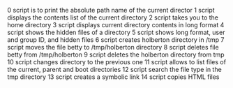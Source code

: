 0 script is to print the absolute path name of the current director
1 script displays the contents list of the current directory
2 script takes you to the home directory
3 script displays current directory contents in long format 
4 script shows the hidden files of a directory
5 script shows long format, user and group ID, and hidden files
6 script creates holberton directory in /tmp
7 script moves the file betty to /tmp/holberton directory
8 script deletes file betty from /tmp/holberton
9 script deletes the holberton directory from tmp
10 script changes directory to the previous one
11 script allows to list files of the current, parent and boot directories
12 script search the file type in the tmp directory 
13 script creates a symbolic link
14 script copies HTML files
